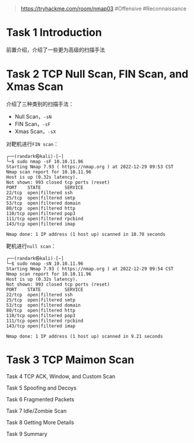 > https://tryhackme.com/room/nmap03
> #Offensive #Reconnaissance 

# Task 1 Introduction

前置介绍，介绍了一些更为高级的扫描手法

# Task 2 TCP Null Scan, FIN Scan, and Xmas Scan

介绍了三种类别的扫描手法：
-   Null Scan，`-sN`
-   FIN Scan，`-sF`
-   Xmas Scan，`-sX`

对靶机进行`FIN scan`：
```shell
┌──(randark㉿kali)-[~]
└─$ sudo nmap -sF 10.10.11.96       
Starting Nmap 7.93 ( https://nmap.org ) at 2022-12-29 09:53 CST
Nmap scan report for 10.10.11.96
Host is up (0.32s latency).
Not shown: 993 closed tcp ports (reset)
PORT    STATE         SERVICE
22/tcp  open|filtered ssh
25/tcp  open|filtered smtp
53/tcp  open|filtered domain
80/tcp  open|filtered http
110/tcp open|filtered pop3
111/tcp open|filtered rpcbind
143/tcp open|filtered imap

Nmap done: 1 IP address (1 host up) scanned in 10.70 seconds
```

靶机进行`null scan`：
```shell
┌──(randark㉿kali)-[~]
└─$ sudo nmap -sN 10.10.11.96
Starting Nmap 7.93 ( https://nmap.org ) at 2022-12-29 09:54 CST
Nmap scan report for 10.10.11.96
Host is up (0.32s latency).
Not shown: 993 closed tcp ports (reset)
PORT    STATE         SERVICE
22/tcp  open|filtered ssh
25/tcp  open|filtered smtp
53/tcp  open|filtered domain
80/tcp  open|filtered http
110/tcp open|filtered pop3
111/tcp open|filtered rpcbind
143/tcp open|filtered imap

Nmap done: 1 IP address (1 host up) scanned in 9.21 seconds
```

# Task 3 TCP Maimon Scan



Task 4 TCP ACK, Window, and Custom Scan

Task 5 Spoofing and Decoys

Task 6 Fragmented Packets

Task 7 Idle/Zombie Scan

Task 8 Getting More Details

Task 9 Summary
